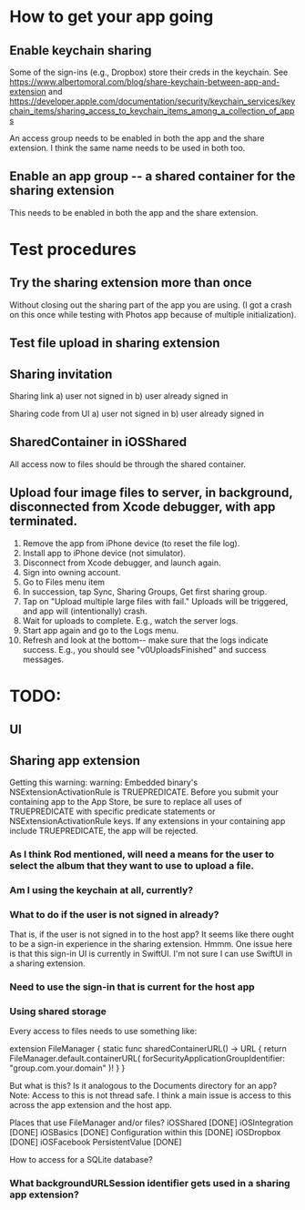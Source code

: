 # How to get your app going

## Enable keychain sharing

Some of the sign-ins (e.g., Dropbox) store their creds in the keychain.
See https://www.albertomoral.com/blog/share-keychain-between-app-and-extension
and https://developer.apple.com/documentation/security/keychain_services/keychain_items/sharing_access_to_keychain_items_among_a_collection_of_apps

An access group needs to be enabled in both the app and the share extension. I think the same name needs to be used in both too.

## Enable an app group -- a shared container for the sharing extension

This needs to be enabled in both the app and the share extension.

# Test procedures

## Try the sharing extension more than once

Without closing out the sharing part of the app you are using. (I got a crash on this once while testing with Photos app because of multiple initialization).

## Test file upload in sharing extension

## Sharing invitation

Sharing link
a) user not signed in
b) user already signed in

Sharing code from UI
a) user not signed in
b) user already signed in

## SharedContainer in iOSShared

All access now to files should be through the shared container.

## Upload four image files to server, in background, disconnected from Xcode debugger, with app terminated.

1. Remove the app from iPhone device (to reset the file log).
2. Install app to iPhone device (not simulator).
3. Disconnect from Xcode debugger, and launch again.
4. Sign into owning account.
5. Go to Files menu item
6. In succession, tap Sync, Sharing Groups, Get first sharing group.
7. Tap on "Upload multiple large files with fail." Uploads will be triggered, and app will (intentionally) crash.
8. Wait for uploads to complete. E.g., watch the server logs.
9. Start app again and go to the Logs menu. 
10. Refresh and look at the bottom-- make sure that the logs indicate success. E.g., you should see "v0UploadsFinished" and success messages.

# TODO:

## UI

## Sharing app extension

Getting this warning:
warning: Embedded binary's NSExtensionActivationRule is TRUEPREDICATE. Before you submit your containing app to the App Store, be sure to replace all uses of TRUEPREDICATE with specific predicate statements or NSExtensionActivationRule keys. If any extensions in your containing app include TRUEPREDICATE, the app will be rejected.

### As I think Rod mentioned, will need a means for the user to select the album that they want to use to upload a file.

### Am I using the keychain at all, currently?

### What to do if the user is not signed in already?

That is, if the user is not signed in to the host app? It seems like there ought to be a sign-in experience in the sharing extension. Hmmm. One issue here is that this sign-in UI is currently in SwiftUI. I'm not sure I can use SwiftUI in a sharing extension.

### Need to use the sign-in that is current for the host app

### Using shared storage

Every access to files needs to use something like:

extension FileManager {
  static func sharedContainerURL() -> URL {
    return FileManager.default.containerURL(
      forSecurityApplicationGroupIdentifier: "group.com.your.domain"
    )!
  }
}

But what is this? Is it analogous to the Documents directory for an app?
Note: Access to this is not thread safe. I think a main issue is access to this across the app extension and the host app.

Places that use FileManager and/or files?
    iOSShared [DONE]
    iOSIntegration  [DONE]
    iOSBasics  [DONE]
        Configuration within this  [DONE]
    iOSDropbox  [DONE]
    iOSFacebook
    PersistentValue  [DONE]

How to access for a SQLite database?

### What backgroundURLSession identifier gets used in a sharing app extension?


